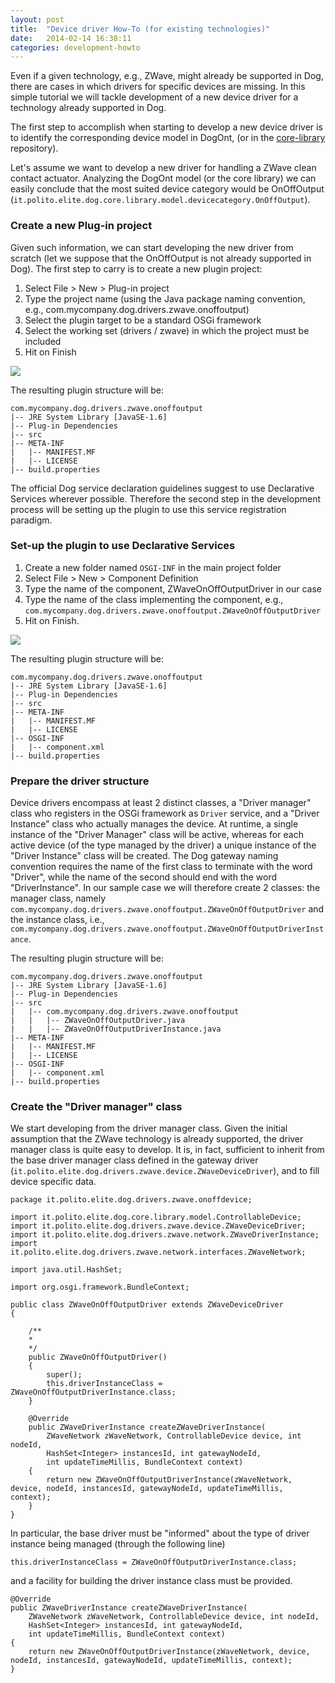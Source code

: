 ```yaml
---
layout: post
title:  "Device driver How-To (for existing technologies)"
date:   2014-02-14 16:38:11
categories: development-howto
---
```


Even if a given technology, e.g., ZWave, might already be supported in Dog, there are cases in which drivers for specific devices are missing. In this simple tutorial we will tackle development of a new device driver for a technology already supported in Dog.

The first step to accomplish when starting to develop a new device driver is to identify the corresponding device model in DogOnt, (or in the [core-library](https://github.com/dog-gateway/core-library) repository).

Let's assume we want to develop a new driver for handling a ZWave clean contact actuator. Analyzing the DogOnt model (or the core library) we can easily conclude that the most suited device category would be OnOffOutput (```it.polito.elite.dog.core.library.model.devicecategory.OnOffOutput```).

### Create a new Plug-in project ###

Given such information, we can start developing the new driver from scratch (let we suppose that the OnOffOutput is not already supported in Dog). The first step to carry is to create a new plugin project:

1. Select File > New > Plug-in project
2. Type the project name (using the Java package naming convention, e.g., com.mycompany.dog.drivers.zwave.onoffoutput)
3. Select the plugin target to be a standard OSGi framework
4. Select the working set (drivers / zwave) in which the project must be included
5. Hit on Finish

<img class="img-responsive" src="/assets/img/screenshots/single-device-driver/new-plugin-step1.png" />

The resulting plugin structure will be:

	com.mycompany.dog.drivers.zwave.onoffoutput
	|-- JRE System Library [JavaSE-1.6]
	|-- Plug-in Dependencies
	|-- src
	|-- META-INF
	|	|-- MANIFEST.MF
	|	|-- LICENSE 
	|-- build.properties
	
The official Dog service declaration guidelines suggest to use Declarative Services wherever possible. Therefore the second step in the development process will be setting up the plugin to use this service registration paradigm.

### Set-up the plugin to use Declarative Services ###

1. Create a new folder named ```OSGI-INF``` in the main project folder
2. Select File > New > Component Definition
3. Type the name of the component, ZWaveOnOffOutputDriver in our case
4. Type the name of the class implementing the component, e.g., ```com.mycompany.dog.drivers.zwave.onoffoutput.ZWaveOnOffOutputDriver```
5. Hit on Finish. 

<img class="img-responsive" src="/assets/img/screenshots/single-device-driver/new-plugin-step2.png" />

The resulting plugin structure will be:

	com.mycompany.dog.drivers.zwave.onoffoutput
	|-- JRE System Library [JavaSE-1.6]
	|-- Plug-in Dependencies
	|-- src
	|-- META-INF
	|	|-- MANIFEST.MF
	|	|-- LICENSE 
	|-- OSGI-INF
	|	|-- component.xml
	|-- build.properties
	
### Prepare the driver structure ###

Device drivers encompass at least 2 distinct classes, a "Driver manager" class who registers in the OSGi framework as ```Driver``` service, and a "Driver Instance" class who actually manages the device. At runtime, a single instance of the "Driver Manager" class will be active, whereas for each active device (of the type managed by the driver) a unique instance of the "Driver Instance" class will be created. The Dog gateway naming convention requires the name of the first class to terminate with the word "Driver", while the name of the second should end with the word "DriverInstance". In our sample case we will therefore create 2 classes: the manager class, namely ```com.mycompany.dog.drivers.zwave.onoffoutput.ZWaveOnOffOutputDriver``` and the instance class, i.e., ```com.mycompany.dog.drivers.zwave.onoffoutput.ZWaveOnOffOutputDriverInstance```.

The resulting plugin structure will be:

	com.mycompany.dog.drivers.zwave.onoffoutput
	|-- JRE System Library [JavaSE-1.6]
	|-- Plug-in Dependencies
	|-- src
	|	|-- com.mycompany.dog.drivers.zwave.onoffoutput
	|	|	|-- ZWaveOnOffOutputDriver.java
	|	|	|-- ZWaveOnOffOutputDriverInstance.java
	|-- META-INF
	|	|-- MANIFEST.MF
	|	|-- LICENSE 
	|-- OSGI-INF
	|	|-- component.xml
	|-- build.properties
	
### Create the "Driver manager" class ###

We start developing from the driver manager class. Given the initial assumption that the ZWave technology is already supported, the driver manager class is quite easy to develop. It is, in fact, sufficient to inherit from the base driver manager class defined in the gateway driver (```it.polito.elite.dog.drivers.zwave.device.ZWaveDeviceDriver```), and to fill device specific data.


	package it.polito.elite.dog.drivers.zwave.onoffdevice;

	import it.polito.elite.dog.core.library.model.ControllableDevice;
	import it.polito.elite.dog.drivers.zwave.device.ZWaveDeviceDriver;
	import it.polito.elite.dog.drivers.zwave.network.ZWaveDriverInstance;
	import it.polito.elite.dog.drivers.zwave.network.interfaces.ZWaveNetwork;

	import java.util.HashSet;

	import org.osgi.framework.BundleContext;

	public class ZWaveOnOffOutputDriver extends ZWaveDeviceDriver 
	{

		/**
		* 
		*/
		public ZWaveOnOffOutputDriver()
		{
			super();
			this.driverInstanceClass = ZWaveOnOffOutputDriverInstance.class;
		}

		@Override
		public ZWaveDriverInstance createZWaveDriverInstance(
			ZWaveNetwork zWaveNetwork, ControllableDevice device, int nodeId,
			HashSet<Integer> instancesId, int gatewayNodeId,
			int updateTimeMillis, BundleContext context)
		{
			return new ZWaveOnOffOutputDriverInstance(zWaveNetwork, device, nodeId, instancesId, gatewayNodeId, updateTimeMillis, context);
		}
	}

In particular, the base driver must be "informed" about the type of driver instance being managed (through the following line)

	this.driverInstanceClass = ZWaveOnOffOutputDriverInstance.class;
	
and a facility for building the driver instance class must be provided.

	@Override
	public ZWaveDriverInstance createZWaveDriverInstance(
		ZWaveNetwork zWaveNetwork, ControllableDevice device, int nodeId,
		HashSet<Integer> instancesId, int gatewayNodeId,
		int updateTimeMillis, BundleContext context)
	{
		return new ZWaveOnOffOutputDriverInstance(zWaveNetwork, device, nodeId, instancesId, gatewayNodeId, updateTimeMillis, context);
	}
